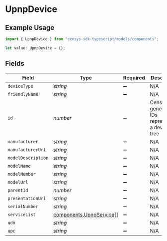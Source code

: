 # UpnpDevice

## Example Usage

```typescript
import { UpnpDevice } from "censys-sdk-typescript/models/components";

let value: UpnpDevice = {};
```

## Fields

| Field                                                              | Type                                                               | Required                                                           | Description                                                        |
| ------------------------------------------------------------------ | ------------------------------------------------------------------ | ------------------------------------------------------------------ | ------------------------------------------------------------------ |
| `deviceType`                                                       | *string*                                                           | :heavy_minus_sign:                                                 | N/A                                                                |
| `friendlyName`                                                     | *string*                                                           | :heavy_minus_sign:                                                 | N/A                                                                |
| `id`                                                               | *number*                                                           | :heavy_minus_sign:                                                 | Censys-generated IDs representing a device tree                    |
| `manufacturer`                                                     | *string*                                                           | :heavy_minus_sign:                                                 | N/A                                                                |
| `manufacturerUrl`                                                  | *string*                                                           | :heavy_minus_sign:                                                 | N/A                                                                |
| `modelDescription`                                                 | *string*                                                           | :heavy_minus_sign:                                                 | N/A                                                                |
| `modelName`                                                        | *string*                                                           | :heavy_minus_sign:                                                 | N/A                                                                |
| `modelNumber`                                                      | *string*                                                           | :heavy_minus_sign:                                                 | N/A                                                                |
| `modelUrl`                                                         | *string*                                                           | :heavy_minus_sign:                                                 | N/A                                                                |
| `parentId`                                                         | *number*                                                           | :heavy_minus_sign:                                                 | N/A                                                                |
| `presentationUrl`                                                  | *string*                                                           | :heavy_minus_sign:                                                 | N/A                                                                |
| `serialNumber`                                                     | *string*                                                           | :heavy_minus_sign:                                                 | N/A                                                                |
| `serviceList`                                                      | [components.UpnpService](../../models/components/upnpservice.md)[] | :heavy_minus_sign:                                                 | N/A                                                                |
| `udn`                                                              | *string*                                                           | :heavy_minus_sign:                                                 | N/A                                                                |
| `upc`                                                              | *string*                                                           | :heavy_minus_sign:                                                 | N/A                                                                |